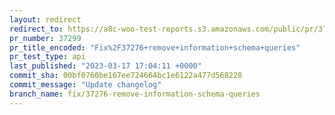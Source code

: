 ```yaml
---
layout: redirect
redirect_to: https://a8c-woo-test-reports.s3.amazonaws.com/public/pr/37299/api/index.html
pr_number: 37299
pr_title_encoded: "Fix%2F37276+remove+information+schema+queries"
pr_test_type: api
last_published: "2023-03-17 17:04:11 +0000"
commit_sha: 00bf0760be167ee724664bc1e6122a477d568228
commit_message: "Update changelog"
branch_name: fix/37276-remove-information-schema-queries
---
```

